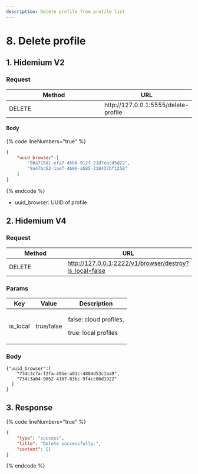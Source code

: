 ```yaml
---
description: Delete profile from profile list
---
```


# 8. Delete profile

## 1. Hidemium V2

### **Request**

<table><thead><tr><th width="249">Method</th><th>URL</th></tr></thead><tbody><tr><td>DELETE</td><td>http://127.0.0.1:5555/delete-profile</td></tr></tbody></table>

#### **Body**

{% code lineNumbers="true" %}
```json
{
    "uuid_browser":[
        "98a715d1-efa7-45b6-912f-21d7eacd5d22",
        "9a47bc62-1aef-4b09-a585-218437bf1258"
    ]
}
```
{% endcode %}

* uuid\_browser: UUID of profile

## **2. Hidemium V4** <a href="#id-2.-hidemium-v4" id="id-2.-hidemium-v4"></a>

### **Request** <a href="#request-1" id="request-1"></a>

<table><thead><tr><th width="188">Method</th><th>URL</th></tr></thead><tbody><tr><td>DELETE</td><td><a href="http://127.0.0.1:2222/v1/browser/destroy?is_local=false">http://127.0.0.1:2222/v1/browser/destroy?is_local=false</a></td></tr></tbody></table>

### **Params** <a href="#body-1" id="body-1"></a>

| Key       | Value      | Description                                                      |
| --------- | ---------- | ---------------------------------------------------------------- |
| is\_local | true/false | <p></p><p>false: cloud profiles, </p><p>true: local profiles</p> |

### **Body** <a href="#body-1" id="body-1"></a>

```
{"uuid_browser":[
    "734c3c7a-f2fa-495e-a81c-4884d53c1aa9",
    "734c3a04-9052-4167-83bc-9f4cc06d1922"
  ]
}
```

## **3. Response**

{% code lineNumbers="true" %}
```json
{
    "type": "success",
    "title": "Delete successfully.",
    "content": []
}
```
{% endcode %}
